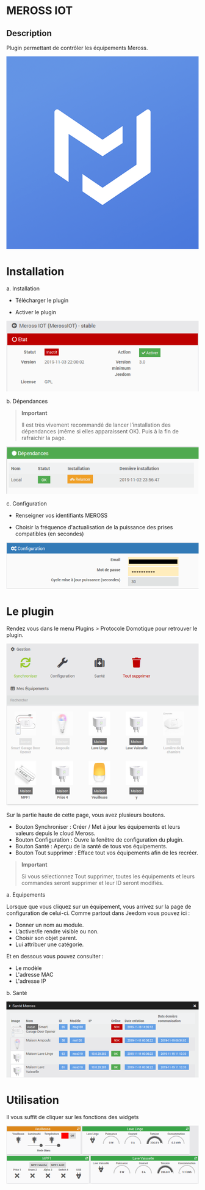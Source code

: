 MEROSS IOT
==========

Description
-----------

Plugin permettant de contrôler les équipements Meross.

![MerossIOT icon](../images/MerossIOT_icon.png)

Installation 
============

a. Installation

- Télécharger le plugin

- Activer le plugin

![Activation](../images/1_Activation.png)

b. Dépendances

> **Important**
>
> Il est très vivement recommandé de lancer l’installation des dépendances (même si elles apparaissent OK). Puis à la fin de rafraichir la page.

![Dependances](../images/2_Deps.png)

c. Configuration

- Renseigner vos identifiants MEROSS

- Choisir la fréquence d'actualisation de la puissance des prises compatibles (en secondes)

![Configuration](../images/3_Config.png)

Le plugin
=========

Rendez vous dans le menu Plugins &gt; Protocole Domotique pour retrouver le plugin.

![Plugin](../images/4_Plugin.png)

Sur la partie haute de cette page, vous avez plusieurs boutons.

- Bouton Synchroniser : Créer / Met à jour les équipements et leurs valeurs depuis le cloud Meross.
- Bouton Configuration : Ouvre la fenêtre de configuration du plugin.
- Bouton Santé : Aperçu de la santé de tous vos équipements.
- Bouton Tout supprimer : Efface tout vos équipements afin de les recréer.

> **Important**
>
> Si vous sélectionnez Tout supprimer, toutes les équipements et leurs commandes seront supprimer et leur ID seront modifiés.

a. Equipements

Lorsque que vous cliquez sur un équipement, vous arrivez sur la page de configuration de celui-ci. Comme partout dans Jeedom vous pouvez ici :

- Donner un nom au module.
- L’activer/le rendre visible ou non.
- Choisir son objet parent.
- Lui attribuer une catégorie.

Et en dessous vous pouvez consulter :

- Le modèle
- L'adresse MAC
- L'adresse IP

b. Santé

![Sante](../images/5_Sante.png)

Utilisation
=========

Il vous suffit de cliquer sur les fonctions des widgets

![Utilisation](../images/6_Dashboard.png)